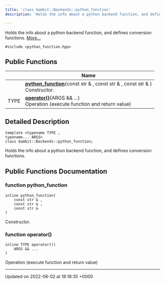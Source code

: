 ```yaml
---
title: 'class Gambit::Backends::python_function'
description: 'Holds the info about a python backend function, and defines conversion functions. '

---
```









Holds the info about a python backend function, and defines conversion functions.  [More...](#detailed-description)


`#include <python_function.hpp>`

## Public Functions

|                | Name           |
| -------------- | -------------- |
| | **[python_function](/documentation/code/main/classes/classgambit_1_1backends_1_1python__function/#function-python-function)**(const str & , const str & , const str & )<br>Constructor.  |
| TYPE | **[operator()](/documentation/code/main/classes/classgambit_1_1backends_1_1python__function/#function-operator())**(ARGS && ...)<br>Operation (execute function and return value)  |

## Detailed Description

```
template <typename TYPE ,
typename... ARGS>
class Gambit::Backends::python_function;
```

Holds the info about a python backend function, and defines conversion functions. 
## Public Functions Documentation

### function python_function

```
inline python_function(
    const str & ,
    const str & ,
    const str & 
)
```

Constructor. 

### function operator()

```
inline TYPE operator()(
    ARGS && ...
)
```

Operation (execute function and return value) 

-------------------------------

Updated on 2022-08-02 at 18:18:35 +0000